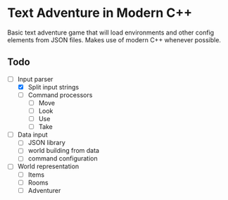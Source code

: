 # Text Adventure in Modern C++

Basic text adventure game that will load environments and other config elements from JSON files. Makes use of modern C++ whenever possible.

## Todo

- [ ] Input parser
  - [x] Split input strings
  - [ ] Command processors
    - [ ] Move
    - [ ] Look
    - [ ] Use
    - [ ] Take
- [ ] Data input
  - [ ] JSON library
  - [ ] world building from data
  - [ ] command configuration
- [ ] World representation
  - [ ] Items
  - [ ] Rooms
  - [ ] Adventurer
